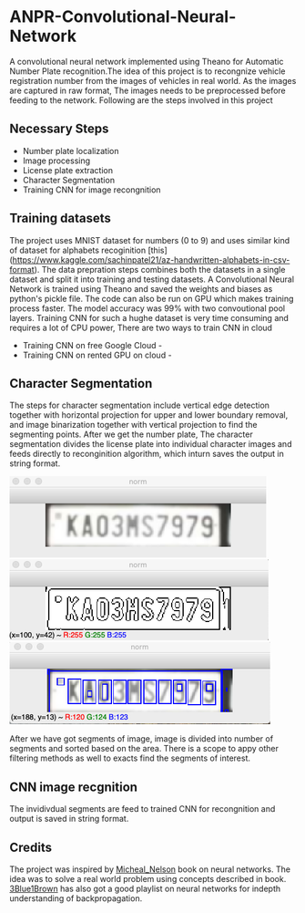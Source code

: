 # ANPR-Convolutional-Neural-Network
A convolutional neural network implemented using Theano for Automatic Number Plate recognition.The idea of this project is to recongnize vehicle registration number from the images of vehicles in real world. As the images are captured in raw format, The images needs to be preprocessed before feeding to the network. Following are the steps involved in this project

## Necessary Steps
- Number plate localization
- Image processing
- License plate extraction
- Character Segmentation
- Training CNN for image recongnition

## Training datasets
The project uses MNIST dataset for numbers (0 to 9) and uses similar kind of dataset for alphabets recoginition [this] (https://www.kaggle.com/sachinpatel21/az-handwritten-alphabets-in-csv-format). The data prepration steps combines both the datasets in a single dataset and split it into training and testing datasets. A Convolutional Neural Network is trained using Theano and saved the weights and biases as python's pickle file. The code can also be run on GPU which makes training process faster. The model accuracy was 99% with two convoutional pool layers. Training CNN for such a hughe dataset is very time consuming and requires a lot of CPU power, There are two ways to train CNN in cloud

- Training CNN on free Google Cloud - 
- Training CNN on rented GPU on cloud - 


## Character Segmentation
The steps for character segmentation include vertical edge detection together with horizontal projection for upper and lower boundary removal, and image binarization together with vertical projection to find the segmenting points. After we get the number plate, The character segmentation divides the license plate into individual character images and feeds directly to reconginition algorithm, which inturn saves the output in string format.

![blur.png](https://github.com/Aarif1430/ANPR-Convolutional-Neural-Network/blob/master/Images/blur_process.png) ![contours.png](https://github.com/Aarif1430/ANPR-Convolutional-Neural-Network/blob/master/Images/contours.png) ![segmentation.png](https://github.com/Aarif1430/ANPR-Convolutional-Neural-Network/blob/master/Images/segmentation.png)

After we have got segments of image, image is divided into number of segments and sorted based on the area. There is a scope to appy other filtering methods as well to exacts find the segments of interest.

## CNN image recgnition
The invidivdual segments are feed to trained CNN for recongnition and output is saved in string format. 

## Credits 

The project was inspired by [Micheal_Nelson](http://neuralnetworksanddeeplearning.com/) book on neural networks. The idea was to solve a real world problem using concepts described in book. [3Blue1Brown](https://www.youtube.com/watch?v=aircAruvnKk&t=7s) has also got a good playlist on neural networks for indepth understanding of backpropagation.
